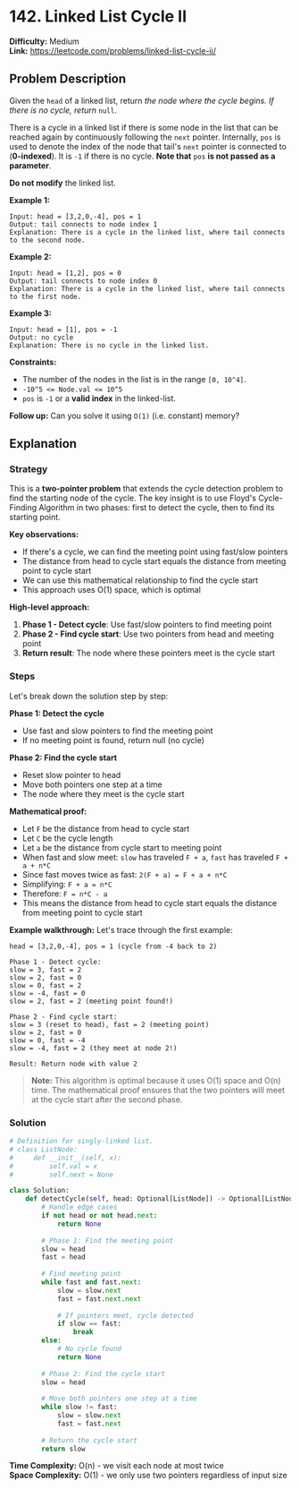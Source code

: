 # 142. Linked List Cycle II

**Difficulty:** Medium  
**Link:** https://leetcode.com/problems/linked-list-cycle-ii/

## Problem Description

Given the `head` of a linked list, return *the node where the cycle begins. If there is no cycle, return* `null`.

There is a cycle in a linked list if there is some node in the list that can be reached again by continuously following the `next` pointer. Internally, `pos` is used to denote the index of the node that tail's `next` pointer is connected to (**0-indexed**). It is `-1` if there is no cycle. **Note that** `pos` **is not passed as a parameter**.

**Do not modify** the linked list.

**Example 1:**
```
Input: head = [3,2,0,-4], pos = 1
Output: tail connects to node index 1
Explanation: There is a cycle in the linked list, where tail connects to the second node.
```

**Example 2:**
```
Input: head = [1,2], pos = 0
Output: tail connects to node index 0
Explanation: There is a cycle in the linked list, where tail connects to the first node.
```

**Example 3:**
```
Input: head = [1], pos = -1
Output: no cycle
Explanation: There is no cycle in the linked list.
```

**Constraints:**
- The number of the nodes in the list is in the range `[0, 10^4]`.
- `-10^5 <= Node.val <= 10^5`
- `pos` is `-1` or a **valid index** in the linked-list.

**Follow up:** Can you solve it using `O(1)` (i.e. constant) memory?

## Explanation

### Strategy

This is a **two-pointer problem** that extends the cycle detection problem to find the starting node of the cycle. The key insight is to use Floyd's Cycle-Finding Algorithm in two phases: first to detect the cycle, then to find its starting point.

**Key observations:**
- If there's a cycle, we can find the meeting point using fast/slow pointers
- The distance from head to cycle start equals the distance from meeting point to cycle start
- We can use this mathematical relationship to find the cycle start
- This approach uses O(1) space, which is optimal

**High-level approach:**
1. **Phase 1 - Detect cycle**: Use fast/slow pointers to find meeting point
2. **Phase 2 - Find cycle start**: Use two pointers from head and meeting point
3. **Return result**: The node where these pointers meet is the cycle start

### Steps

Let's break down the solution step by step:

**Phase 1: Detect the cycle**
- Use fast and slow pointers to find the meeting point
- If no meeting point is found, return null (no cycle)

**Phase 2: Find the cycle start**
- Reset slow pointer to head
- Move both pointers one step at a time
- The node where they meet is the cycle start

**Mathematical proof:**
- Let `F` be the distance from head to cycle start
- Let `C` be the cycle length
- Let `a` be the distance from cycle start to meeting point
- When fast and slow meet: `slow` has traveled `F + a`, `fast` has traveled `F + a + n*C`
- Since fast moves twice as fast: `2(F + a) = F + a + n*C`
- Simplifying: `F + a = n*C`
- Therefore: `F = n*C - a`
- This means the distance from head to cycle start equals the distance from meeting point to cycle start

**Example walkthrough:**
Let's trace through the first example:

```
head = [3,2,0,-4], pos = 1 (cycle from -4 back to 2)

Phase 1 - Detect cycle:
slow = 3, fast = 2
slow = 2, fast = 0
slow = 0, fast = 2
slow = -4, fast = 0
slow = 2, fast = 2 (meeting point found!)

Phase 2 - Find cycle start:
slow = 3 (reset to head), fast = 2 (meeting point)
slow = 2, fast = 0
slow = 0, fast = -4
slow = -4, fast = 2 (they meet at node 2!)

Result: Return node with value 2
```

> **Note:** This algorithm is optimal because it uses O(1) space and O(n) time. The mathematical proof ensures that the two pointers will meet at the cycle start after the second phase.

### Solution

```python
# Definition for singly-linked list.
# class ListNode:
#     def __init__(self, x):
#         self.val = x
#         self.next = None

class Solution:
    def detectCycle(self, head: Optional[ListNode]) -> Optional[ListNode]:
        # Handle edge cases
        if not head or not head.next:
            return None
        
        # Phase 1: Find the meeting point
        slow = head
        fast = head
        
        # Find meeting point
        while fast and fast.next:
            slow = slow.next
            fast = fast.next.next
            
            # If pointers meet, cycle detected
            if slow == fast:
                break
        else:
            # No cycle found
            return None
        
        # Phase 2: Find the cycle start
        slow = head
        
        # Move both pointers one step at a time
        while slow != fast:
            slow = slow.next
            fast = fast.next
        
        # Return the cycle start
        return slow
```

**Time Complexity:** O(n) - we visit each node at most twice  
**Space Complexity:** O(1) - we only use two pointers regardless of input size 